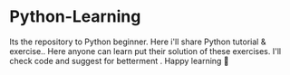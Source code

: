# Python-Learning
Its the repository to Python beginner. Here i'll share Python tutorial &amp; exercise.. Here anyone can learn put their solution of these exercises. I'll  check code and suggest for betterment . Happy learning 🤪 
